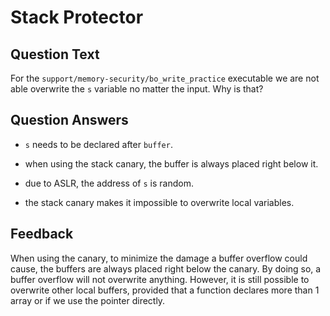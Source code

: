 # Stack Protector

## Question Text

For the `support/memory-security/bo_write_practice` executable we are not able overwrite the `s` variable no matter the input.
Why is that?

## Question Answers

- `s` needs to be declared after `buffer`.

+ when using the stack canary, the buffer is always placed right below it.

- due to ASLR, the address of `s` is random.

- the stack canary makes it impossible to overwrite local variables.

## Feedback

When using the canary, to minimize the damage a buffer overflow could cause, the buffers are always placed right below the canary.
By doing so, a buffer overflow will not overwrite anything.
However, it is still possible to overwrite other local buffers, provided that a function declares more than 1 array or if we use the pointer directly.
